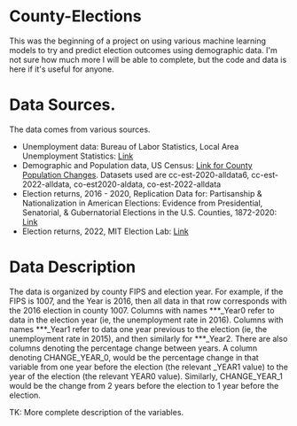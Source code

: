 # County-Elections
This was the beginning of a project on using various machine learning models to try and predict election outcomes using demographic data. I'm not sure how much more I will be able to complete, but the code and data is here if it's useful for anyone. 

# Data Sources.
The data comes from various sources.
  - Unemployment data: Bureau of Labor Statistics, Local Area Unemployment Statistics: [Link](https://www.bls.gov/lau/tables.htm#cntyaa)
  - Demographic and Population data, US Census: [Link for County Population Changes](https://www2.census.gov/programs-surveys/popest/datasets/). Datasets used are cc-est-2020-alldata6, cc-est-2022-alldata, co-est2020-aldata, co-est-2022-alldata
  - Election returns, 2016 - 2020, Replication Data for: Partisanship & Nationalization in American Elections: Evidence from Presidential, Senatorial, & Gubernatorial Elections in the U.S. Counties, 1872-2020: [Link](https://dataverse.harvard.edu/dataset.xhtml?persistentId=doi:10.7910/DVN/DGUMFI)
  - Election returns, 2022, MIT Election Lab: [Link](https://dataverse.harvard.edu/dataset.xhtml?persistentId=doi:10.7910/DVN/YB60EJ)

# Data Description
The data is organized by county FIPS and election year. For example, if the FIPS is 1007, and the Year is 2016, then all data in that row corresponds with the 2016 election in county 1007. Columns with names ***_Year0 refer to data in the election year (ie, the unemployment rate in 2016). Columns with names ***_Year1 refer to data one year previous to the election (ie, the unemployment rate in 2015), and then similarly for ***_Year2. There are also columns denoting the percentage change between years. A column denoting CHANGE_YEAR_0, would be the percentage change in that variable from one year before the election (the relevant _YEAR1 value) to the year of the election (the relevant YEAR0 value). Similarly, CHANGE_YEAR_1 would be the change from 2 years before the election to 1 year before the election.

TK: More complete description of the variables.
